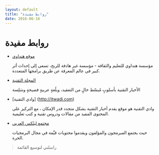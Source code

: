 ```yaml
---
layout: default
title: "روابط مفيدة"
date: 2016-06-16
---
```


# روابط مفيدة

* [موقع هنداوي](http://hindawi.org)
	
	مؤسسة هنداوي للتعليم والثقافة - مؤسسة غير هادفة للربح، تسعى إلى إحداث أثر كبير في عالم المعرفة عن طريق برامجها المتعددة. 

* [المجلة التقنية](http://www.it-scoop.com/)

	 الأخبار التقنية بأسلوبٍ مُبسّط خالٍ من التعقيد، وبلُغةٍ عربيةٍ فصيحةٍ وسَلِسة

* [وادي التقنية] (http://itwadi.com)

	وادي التقنية هو موقع يقدم أخبار التقنية بشكل متجدد قدر الإمكان ، مع التركيز على المحتوى المفيد من مقالات ودروس تقنية و كتب تعليمية.

* [مجتمع لينُكس العربي](http://linuxac.org)
	
	حيث يجتمع المبرمجون والمؤلفون ويقدموا محتويات قيِّمة في مجال البرمجيات الحرة.


> راسلني لتوسيع القائمة

